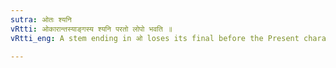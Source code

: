 ```yaml
---
sutra: ओतः श्यनि
vRtti: ओकारान्तस्याङ्गस्य श्यनि परतो लोपो भवति ॥
vRtti_eng: A stem ending in ओ loses its final before the Present characteristic श्यन् of the _Divadi_ class.

---
```

